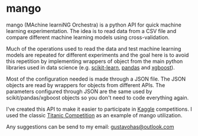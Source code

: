 # mango

mango (MAchine learniNG Orchestra) is a python API for quick machine learning experimentation. The idea is to read data from a CSV file and compare different machine learning models using cross-validation.

Much of the operations used to read the data and test machine learning models are repeated for different experiments and the goal here is to avoid this repetition by implementing wrappers of object from the main python libraries used in data science (e.g. [scikit-learn](https://github.com/scikit-learn/scikit-learn), [pandas](https://github.com/pandas-dev/pandas) and [xgboost](https://github.com/dmlc/xgboost)).

Most of the configuration needed is made through a JSON file. The JSON objects are read by wrappers for objects from different APIs. The parameters configured through JSON are the same used by scikit/pandas/xgboost objects so you don't need to code everything again.

I've created this API to make it easier to participate in [Kaggle](https://www.kaggle.com/) competitions. I used the classic [Titanic Competition](https://www.kaggle.com/c/titanic) as an example of mango utilization.

Any suggestions can be send to my email: gustavohas@outlook.com
